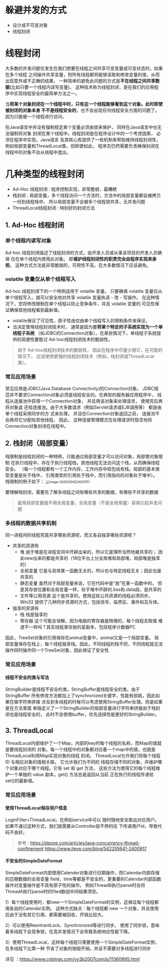 # 躲避并发的方式
* 设计成不可变对象
* 线程封闭
# 线程封闭
大多数的并发问题仅发生在我们想要在线程之间共享可变变量或可变状态时。如果在多个线程
之间操作共享变量，则所有线程都将能够读取和修改变量的值，从而出现意外或不正确的结果。
一种简单的避免此问题的方式是**不在线程之间共享数据**(比如只要一个线程内读写变量)。
这种技术称为线程封闭，是在我们的应用程序中实现线程安全的最简单方法之一。

当**将某个对象封闭在一个线程中时，只有这一个线程能够看到这个对象。此时即使被封闭的对象本身
不不是线程安全的**，也不会出现任何线程安全方面的问题了。因为只能被一个线程进行访问。

在Java语言中并没有强制规定某个变量必须由锁来保护， 同样在Java语言中也无法强制将对象
封闭在某个线程中。线程封闭是在程序设计中的一个考虑因素， 必须在程序中实现。Java语言
及其核心库提供了一些机制来帮助维持线程封闭性，例如局部变量和ThreadLocal类，但即便如此， 
程序员仍然需要负责确保封闭在线程中的对象不会从线程中逸出。

# 几种类型的线程封闭
* Ad-Hoc 线程封闭 : 程序控制实现，非常脆弱，最糟糕
* 栈封闭 : 局部变量，多个线程访问一个方法时，方法中的局部变量都会被拷贝一份到线程栈中，
所以局部变量不会被多个线程锁共享，无并发问题
* ThreadLocal线程封闭 : 特别好的封闭方法

## 1. Ad-Hoc 线程封闭
### 单个线程内读写对象
Ad-hoc 线程封闭描述了线程封闭的方式，由开发人员或从事该项目的开发人员确保
仅在单个线程内使用此对象。 即**维护线程封闭性的职责完全由程序实现来承担**。
这种方式方法是非常脆弱的，可用性不高，在大多数情况下应该避免。
### volatile 变量仅从单个线程写入
Ad-hoc 线程封闭下的一个特例适用于 volatile 变量。 只要确保 volatile 
变量仅从单个线程写入，就可以安全地对共享 volatile 变量执读 - 改 - 写操作。
在这种情况下，您将修改限制在单个线程以防止竞争条件，并且 volatile 变量的
可见性保证确保其他线程看到最新值。
*  volatile保证了可见性，原子性由仅由单个线程写入的限制条件来保证。
* 当决定使用线程封闭技术时， 通常是因为要**将某个特定的子系统实现为一个单线程子系统**
（如JDBC的Connection对象）。在某些情况下，单线程子系统提供的简便性要胜过
Ad-hoc线程封闭技术的脆弱性。

> 由于 Ad-hoc线程封闭技术的脆弱性， 因此在程序中尽量少用它，在可能的情况下，
应该使用更强的线程封闭技术（例如，栈封闭或ThreadLocal类）。
### 常见应用场景
常见应用是JDBC(Java Database Connectivity)的Connection对象。
JDBC规范并不要求Connection对象必须是线程安全的。在典型的服务器应用程序中， 
线程从连接池中获得一个Connection对象， 并且用该对象来处理请求， 使用完后再将对象返
还给连接池。由于大多数请求（例如Servlet请求或EJB调用等） 都是由单个线程采用同步的方
式来处理， 并且在Connection对象返回之前， 连接池不会再将它分配给其他线程， 因此， 
这种连接管理模式在处理请求时隐含地将Connection对象封闭在线程中。

## 2. 栈封闭（局部变量）
栈限制是线程封闭的一种特例，只能通过局部变量才可以访问对象，局部使对象限制
在执行线程中，存在于执行线程栈，其他线程无法访问这个栈，从而确保线程安全。
（每一个线程都有一个工作内存，工作内存中班包括有栈，局部的基本类型变量是处于栈中，
引用类型的引用处于栈中，而引用指向的对象处于堆中）。 
栈限制的例子如下：
<img src="http://dl2.iteye.com/upload/attachment/0127/9319/c1dd09ad-af15-3ff1-8a8d-a029b1907f71.png" alt="image-20200124224031757" style="zoom:70%;" />

要理解栈封闭，需要先了解多线程之间有哪些共享的数据，有哪些不共享的数据
> 能用局部变量就不用全局变量，全局变量（不是全局常量）容易引起并发问题

### 多线程的数据共享机制

同一进程间的线程究竟共享哪些资源呢，而又各自独享哪些资源呢？
- 共享的资源有
    * 堆  由于堆是在进程空间中开辟出来的，所以它是理所当然地被共享的；
    因此new出来的都是共享的（16位平台上分全局堆和局部堆，局部堆是独享的）
    * 全局变量 它是与具体某一函数无关的，所以也与特定线程无关；因此也是共享的
    * 静态变量 虽然对于局部变量来说，它在代码中是“放”在某一函数中的，
    但是其存放位置和全局变量一样，存于堆中开辟的.bss和.data段，是共享的
    * 文件等公用资源  这个是共享的，使用这些公共资源的线程必须同步。
    Win32 提供了几种同步资源的方式，包括信号、临界区、事件和互斥体。
- 独享的资源有
    * 栈 栈是独享的
    * 寄存器  这个可能会误解，因为电脑的寄存器是物理的，每个线程去取值
    难道不一样吗？其实线程里存放的是副本，包括程序计数器PC

因此，TreeSet对象的引用保存在animal变量中，animal又是一个局部变量。
局部变量保存在栈上，每个线程独享栈。因此，不同线程的栈不同，不同线程就无法
操作同时操作同一个TreeSet对象，因此保证了安全性

### 常见应用场景
#### 线程不安全的类与写法
StringBuilder是线程不安全的类，StringBuffer是线程安全的类。由于StringBuffer
所有修改方法都加上了synchronized关键字，性能有损耗，因此如果在做字符串拼接
涉及到多线程的时候可以考虑使用StringBuffer处理。但是如果是在方法里面
单独定义了一个StringBuilder的局部变量进行字符串拼接由于栈封闭也是线程安全的，
此时不会使用buffer，优先选择性能更好的StringBuilder。

## 3. ThreadLocal
ThreadLocal内部维护了一个Map，内部的key时每个线程的名称，而Map的值就是要线程封闭的
对象。每一个线程中的对象都对应着一个map中的值，也就是ThreadLocal利用Map实现对象的线程
封闭。
ThreadLocal允许我们将每个线程 ID 与相应对象的值相关联。 它允许我们为不同的
线程存储不同的对象，并维护哪个对象对应于哪个线程。它有 set 和 get 方法，
这些方法为使用它的每个线程维护一个单独的 value 副本。get() 方法总是返回从当前
正在执行的线程传递给 set()的最新值。

### 常见应用场景
#### 使用ThreadLocal保存用户信息
LoginFilter+ThreadLocal。在例如service中可以
随时随地安全取出对应用户。如果不通过这种方式，我们就需要从Controller层不停的往
下传递用户Id，导致代码不良好。

> 参考 : https://dzone.com/articles/java-concurrency-thread-confinement
https://www.iteye.com/blog/542255641-2400917
#### 不安全的SimpleDateFormat
SimpleDateFormat内部使用Calender对象进行日期操作，而Calendar内部存储的日期数据的全局变量
field，time等都是不安全的，更重要的Calendar内部函数操作对变量操作是不具有原子性的操作。
例如ThreadB执行parse时会将ThreadA执行parse时的filed数组中间结果清空。

1）每个线程使用时，都new一个SimpleDateFormat的实例，这保证每个线程都用各自的Calendar实例。
这种方式缺点：每个线程都 new 一个对象，并且使用后由于没有其它引用，都需要被回收，开销比较大。

2）可以使用ReentrantLock、Synchronized等进行同步。
使用了同步锁，意味着多线程下会竞争锁，在高并发情况下会导致系统响应性能下降。

3）使用ThreadLocal，这样每个线程只需要使用一个SimpleDateFormat实例，在多线程下比第一种
节省了对象的销毁开销，并且不需要对多线程进行同步

详见 ：https://www.cnblogs.com/yy3b2007com/p/11360895.html